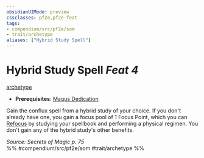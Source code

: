```yaml
---
obsidianUIMode: preview
cssclasses: pf2e,pf2e-feat
tags:
- compendium/src/pf2e/som
- trait/archetype
aliases: ["Hybrid Study Spell"]
---
```

# Hybrid Study Spell  *Feat 4*  
[archetype](rules/traits/archetype.md "Archetype Feat Trait")  

- **Prerequisites**: [Magus Dedication](compendium/feats/magus-dedication-som.md)

Gain the conflux spell from a hybrid study of your choice. If you don't already have one, you gain a focus pool of 1 Focus Point, which you can [Refocus](rules/actions/refocus.md) by studying your spellbook and performing a physical regimen. You don't gain any of the hybrid study's other benefits.

*Source: Secrets of Magic p. 75*  
%% #compendium/src/pf2e/som #trait/archetype %%
